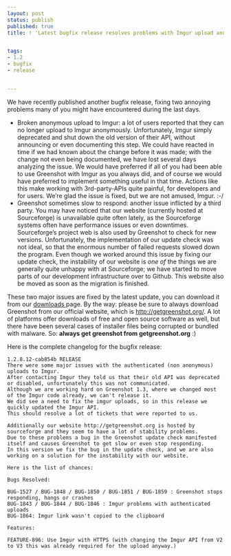 ```yaml
---
layout: post
status: publish
published: true
title: ! 'Latest bugfix release resolves problems with Imgur upload and performance'


tags:
- 1.2
- bugfix
- release


---
```

<p>We have recently published another bugfix release, fixing two annoying problems many of you might have encountered during the last days.</p>
<ul>
<li>Broken anonymous upload to Imgur: a lot of users reported that they can no longer upload to Imgur anonymously. Unfortunately, Imgur simply deprecated and shut down the old version of their API, without announcing or even documenting this step. We could have reacted in time if we had known about the change before it was made; with the change not even being documented, we have lost several days analyzing the issue. We would have preferred if all of you had been able to use Greenshot with Imgur as you always did, and of course we would have preferred to implement something useful in that time. Actions like this make working with 3rd-party-APIs quite painful, for developers and for users. We&#8217;re glad the issue is fixed, but we are not amused, Imgur. :-/</li>
<li>Greenshot sometimes slow to respond: another issue inflicted by a third party. You may have noticed that our website (currently hosted at Sourceforge) is unavailable quite often lately, as the Sourceforge systems often have performance issues or even downtimes. Sourceforge&#8217;s project web is also used by Greenshot to check for new versions. Unfortunately, the implementation of our update check was not ideal, so that the enormous number of failed requests slowed down the program. Even though we worked around this issue by fixing our update check, the instability of our website is <em>one of</em> the things we are generally quite unhappy with at Sourceforge; we have started to move parts of our development infrastructure over to Github. This website also be moved as soon as the migration is finished.</li>
</ul>
<p>These two major issues are fixed by the latest update, you can download it from our <a href="/downloads/" title="Downloads">downloads </a>page. By the way: please be sure to always download Greenshot from our official website</strong>, which is <a href="http://getgreenshot.org/">http://getgreenshot.org/</a>. A lot of platforms offer downloads of free and open source software as well, but there have been several cases of installer files being corrupted or bundled with malware. So: <strong>always get greenshot from getgreenshot.org</strong> :) </p>
<p>Here is the complete changelog for the bugfix release:</p>


    1.2.8.12-cab854b RELEASE
    There were some major issues with the authenticated (non anonymous) uploads to Imgur.
    After contacting Imgur they told us that their old API was deprecated or disabled, unfortunately this was not communicated.
    Although we are working hard on Greenshot 1.3, where we changed most of the Imgur code already, we can't release it.
    We did see a need to fix the imgur uploads, so in this release we quickly updated the Imgur API.
    This should resolve a lot of tickets that were reported to us.
    
    Additionally our website http://getgreenshot.org is hosted by sourceforge and they seem to have a lot of stability problems.
    Due to these problems a bug in the Greenshot update check manifested itself and causes Greenshot to get slow or even stop responding.
    In this version we fix the bug in the update check, and we are also working on a solution for the instability with our website.
    
    Here is the list of chances:
    
    Bugs Resolved:
    
    BUG-1527 / BUG-1848 / BUG-1850 / BUG-1851 / BUG-1859 : Greenshot stops responding, hangs or crashes
    BUG-1843 / BUG-1844 / BUG-1846 : Imgur problems with authenticated uploads
    BUG-1864: Imgur link wasn't copied to the clipboard

    Features:

    FEATURE-896: Use Imgur with HTTPS (with changing the Imgur API from V2 to V3 this was already required for the upload anyway.)

